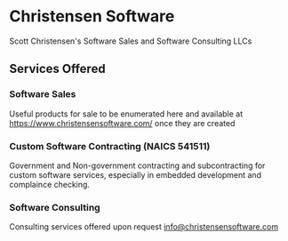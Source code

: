 # Christensen Software
Scott Christensen's Software Sales and Software Consulting LLCs

## Services Offered
### Software Sales
Useful products for sale to be enumerated here and available at https://www.christensensoftware.com/ once they are created

### Custom Software Contracting (NAICS 541511)
Government and Non-government contracting and subcontracting for custom software services, especially in embedded development and complaince checking.

### Software Consulting
Consulting services offered upon request info@christensensoftware.com
